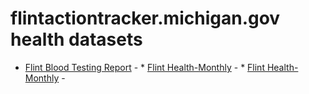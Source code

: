 # flintactiontracker.michigan.gov health datasets
* [Flint Blood Testing Report](https://flintactiontracker.michigan.gov/d/cadw-p2ei) - * [Flint Health-Monthly](https://flintactiontracker.michigan.gov/d/p7ae-skwm) - * [Flint Health-Monthly](https://flintactiontracker.michigan.gov/d/p7ae-skwm) - 